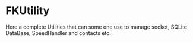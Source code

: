 # FKUtility
Here a complete Utilities that can some one use to manage socket, SQLite DataBase, SpeedHandler and contacts etc.
